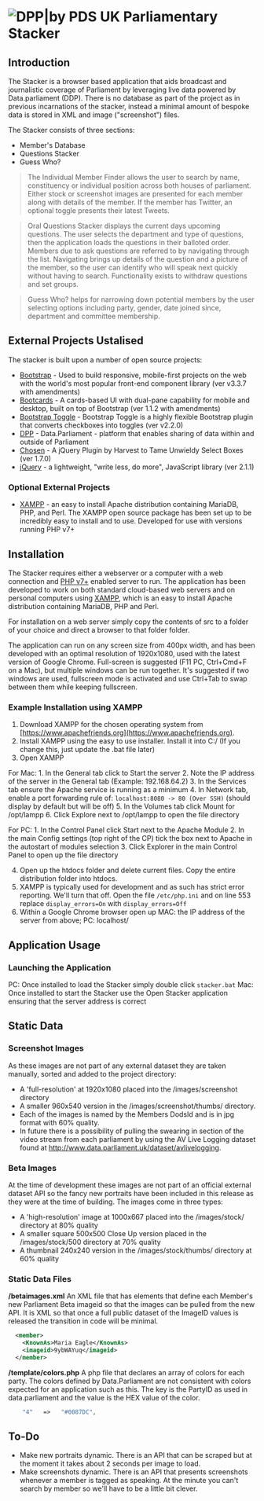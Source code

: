 # ![DPP|by PDS](https://cldup.com/YbN6rT2IVF.png) UK Parliamentary Stacker

## Introduction
The Stacker is a browser based application that aids broadcast and journalistic coverage of Parliament by leveraging live data powered by Data.parliament (DDP). There is no database as part of the project as in previous incarnations of the stacker, instead a minimal amount of bespoke data is stored in XML and image ("screenshot") files. 

The Stacker consists of three sections:
  - Member's Database
  - Questions Stacker
  - Guess Who?

> The Individual Member Finder allows the user to search by name, constituency or individual position across both houses of parliament. Either stock or screenshot images are presented for each member along with details of the member. If the member has Twitter, an optional toggle presents their latest Tweets.

> Oral Questions Stacker displays the current days upcoming questions. The user selects the department and type of questions, then the application loads the questions in their balloted order. Members due to ask questions are referred to by navigating through the list.  Navigating brings up details of the question and a picture of the member, so the user can identify who will speak next quickly without having to search. Functionality exists to withdraw questions and set groups.

> Guess Who? helps for narrowing down potential members by the user selecting options including party, gender, date joined since, department and committee membership. 

## External Projects Ustalised
The stacker is built upon a number of open source projects:
- [Bootstrap] - Used to build responsive, mobile-first projects on the web with the world's most popular front-end component library (ver  v3.3.7 with amendments)
- [Bootcards] - A cards-based UI with dual-pane capability for mobile and desktop, built on top of Bootstrap (ver 1.1.2 with amendments)
- [Bootstrap Toggle] - Bootstrap Toggle is a highly flexible Bootstrap plugin that converts checkboxes into toggles (ver v2.2.0)
- [DPP] - Data.Parliament - platform that enables sharing of data within and outside of Parliament
- [Chosen] - A jQuery Plugin by Harvest to Tame Unwieldy Select Boxes (ver 1.7.0)
- [jQuery] - a lightweight, "write less, do more", JavaScript library (ver 2.1.1)
### Optional External Projects
- [XAMPP] -  an easy to install Apache distribution containing MariaDB, PHP, and Perl. The XAMPP open source package has been set up to be incredibly easy to install and to use. Developed for use with versions running PHP v7+

## Installation
The Stacker requires either a webserver or a computer with a web connection and [PHP v7+](http://www.php.net) enabled server to run. The application has been developed to work on both standard cloud-based web servers and on personal computers using [XAMPP](https://www.apachefriends.org/index.html), which is an easy to install Apache distribution containing MariaDB, PHP and Perl. 

For installation on a web server simply copy the contents of src to a folder of your choice and direct a browser to that folder folder. 

The application can run on any screen size from 400px width, and has been developed with an optimal resolution of 1920x1080, used with the latest version of Google Chrome. Full-screen is suggested (F11 PC, Ctrl+Cmd+F on a Mac), but multiple windows can be run together. It's suggested if two windows are used, fullscreen mode is activated and use Ctrl+Tab to swap between them while keeping fullscreen.

### Example Installation using XAMPP
1. Download XAMPP for the chosen operating system from [https://www.apachefriends.org](https://www.apachefriends.org). 
2. Install XAMPP using the easy to use installer. Install it into C:/ (If you change this, just update the .bat file later)
3. Open XAMPP

For Mac: 
	1. In the General tab click to Start the server
	2. Note the IP address of the server in the General tab (Example: 192.168.64.2)
	3. In the Services tab ensure the Apache service is running as a minimum
	4. In Network tab, enable a port forwarding rule of: `localhost:8080 -> 80 (Over SSH)` (should display by default but will be off)
	5. In the Volumes tab click Mount for /opt/lampp
	6. Click Explore next to /opt/lampp to open the file directory
	
For PC:	
	1. In the Control Panel click Start next to the Apache Module
	2. In the main Config settings (top right of the CP) tick the box next to Apache in the autostart of modules selection
	3. Click Explorer in the main Control Panel to open up the file directory
	
4. Open up the htdocs folder and delete current files. Copy the entire distribution folder into htdocs.
5. XAMPP is typically used for development and as such has strict error reporting. We'll turn that off. Open the file `/etc/php.ini` and on line 553 replace `display_errors=On` with `display_errors=Off`
6. Within a Google Chrome browser open up MAC: the IP address of the server from above; PC: localhost/

## Application Usage
### Launching the Application
PC: Once installed to load the Stacker simply double click `stacker.bat`
Mac: Once installed to start the Stacker use the Open Stacker application ensuring that the server address is correct

## Static Data
### Screenshot Images 
As these images are not part of any external dataset they are taken manually, sorted and added to the project directory:
- A 'full-resolution' at 1920x1080 placed into the /images/screenshot directory
- A smaller 960x540 version in the /images/screenshot/thumbs/ directory. 
- Each of the images is named by the Members DodsId and is in jpg format with 60% quality. 
- In future there is a possibility of pulling the swearing in section of the video stream from each parliament by using the AV Live Logging dataset found at http://www.data.parliament.uk/dataset/avlivelogging.

### Beta Images 
At the time of development these images are not part of an official external dataset API so the fancy new portraits have been included in this release as they were at the time of building. The images come in three types:
- A 'high-resolution' image at 1000x667 placed into the /images/stock/ directory at 80% quality
- A smaller square 500x500 Close Up version placed in the /images/stock/500 directory at 70% quality
- A thumbnail 240x240 version in the /images/stock/thumbs/ directory at 60% quality

### Static Data Files
__/betaimages.xml__
An XML file that has elements that define each Member's new Parliament Beta imageid so that the images can be pulled from the new API. It is XML so that once a full public dataset of the ImageID values is released the transition in code will be minimal. 
```xml
  <member>
    <KnownAs>Maria Eagle</KnownAs>
    <imageid>9ybWAYuq</imageid>
  </member>
```
__/template/colors.php__
A php file that declares an array of colors for each party. The colors defined by Data.Parliament are not consistent with colors expected for an application such as this. The key is the PartyID as used in data.parliament and the value is the HEX value of the color.
```php
	"4"	  =>   "#0087DC",
```

## To-Do
 - Make new portraits dynamic. There is an API that can be scraped but at the moment it takes about 2 seconds per image to load. 
 - Make screenshots dynamic. There is an API that presents screenshots whenever a member is tagged as speaking. At the minute you can't search by member so we'll have to be a little bit clever. 

[//]: # (These are reference links used in the body of this note and get stripped out when the markdown processor does its job. There is no need to format nicely because it shouldn't be seen.)

   [Bootstrap]: <http://getbootstrap.com/>
   [Bootcards]: <http://bootcards.org/site/about.html>
   [Bootstrap Toggle]: <http://www.bootstraptoggle.com/>
   [DPP]: <http://www.data.parliament.uk/>
   [Chosen]: <https://harvesthq.github.io/chosen/>
   [jQuery]: <http://jquery.com>
   [XAMPP]: <https://www.apachefriends.org/index.html>  